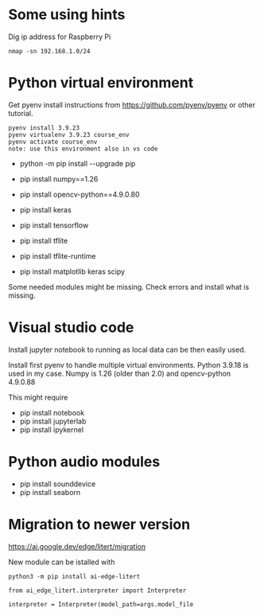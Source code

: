 

# Some using hints
Dig ip address for Raspberry Pi

`nmap -sn 192.168.1.0/24`

# Python virtual environment

Get pyenv install instructions from https://github.com/pyenv/pyenv or other tutorial.

```
pyenv install 3.9.23
pyenv virtualenv 3.9.23 course_env
pyenv activate course_env
note: use this environment also in vs code
```


- python -m pip install --upgrade pip
- pip install numpy==1.26
- pip install opencv-python==4.9.0.80
- pip install keras

- pip install tensorflow
- pip install tflite
- pip install tflite-runtime
- pip install matplotlib keras scipy

Some needed modules might be missing. Check errors and install what is missing.

# Visual studio code

Install jupyter notebook to running as local data can be then easily used.

Install first pyenv to handle multiple virtual environments. Python 3.9.18 is used in my case. Numpy is 1.26 (older than 2.0) and opencv-python 4.9.0.88

This might require
- pip install notebook
- pip install jupyterlab
- pip install ipykernel

# Python audio modules

- pip install sounddevice
- pip install seaborn


# Migration to newer version

https://ai.google.dev/edge/litert/migration

New module can be istalled with

`python3 -m pip install ai-edge-litert`

`from ai_edge_litert.interpreter import Interpreter`

`interpreter = Interpreter(model_path=args.model_file`